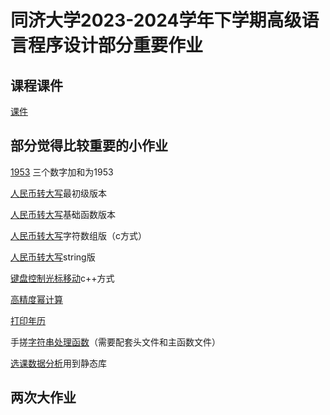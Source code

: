 # 同济大学2023-2024学年下学期高级语言程序设计部分重要作业

## 课程课件
[课件](course_handout_package)

## 部分觉得比较重要的小作业
[1953](3-b10-1.cpp)
三个数字加和为1953

[人民币转大写](3-b6-1.c)最初级版本

[人民币转大写](4-b1.cpp)基础函数版本

[人民币转大写](5-b11-1.c)字符数组版（c方式）

[人民币转大写](5-b11-2.cpp)string版

[键盘控制光标移动](4-b4-2.cpp)c++方式

[高精度幂计算](5-b8.cpp)

[打印年历](5-b10.cpp)

手搓[字符串处理函数](6-b4-sub.cpp)（需要配套头文件和主函数文件）

[选课数据分析](7-b5.cpp)用到静态库

## 两次大作业

